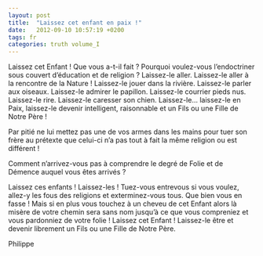 ```yaml
---
layout: post
title:  "Laissez cet enfant en paix !"
date:   2012-09-10 10:57:19 +0200
tags: fr
categories: truth volume_I
---
```

Laissez cet Enfant ! Que vous a-t-il fait ? Pourquoi voulez-vous l’endoctriner sous couvert d’éducation et de religion ? Laissez-le aller. Laissez-le aller à la rencontre de la Nature ! Laissez-le jouer dans la rivière. Laissez-le parler aux oiseaux. Laissez-le admirer le papillon. Laissez-le courrier pieds nus. Laissez-le rire. Laissez-le caresser son chien. Laissez-le… laissez-le en Paix, laissez-le devenir intelligent, raisonnable et un Fils ou une Fille de Notre Père !

Par pitié ne lui mettez pas une de vos armes dans les mains pour tuer son frère au prétexte que celui-ci n’a pas tout à fait la même religion ou est différent !

Comment n’arrivez-vous pas à comprendre le degré de Folie et de Démence auquel vous êtes arrivés ?

Laissez ces enfants ! Laissez-les ! Tuez-vous entrevous si vous voulez, allez-y les fous des religions et exterminez-vous tous. Que bien vous en fasse ! Mais si en plus vous touchez à un cheveu de cet Enfant alors là misère de votre chemin sera sans nom jusqu’à ce que vous compreniez et vous pardonniez de votre folie ! Laissez cet Enfant ! Laissez-le être et devenir librement un Fils ou une Fille de Notre Père.

Philippe